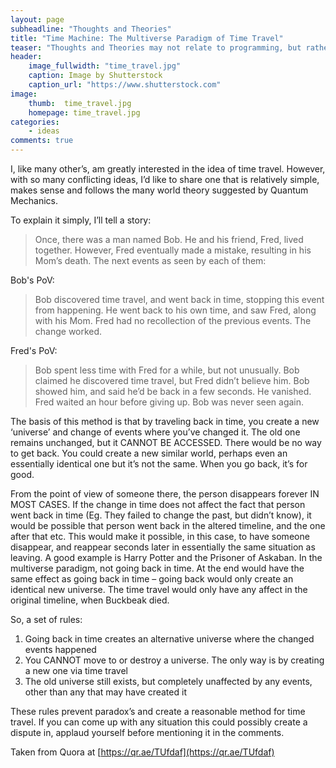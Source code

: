 ```yaml
---
layout: page
subheadline: "Thoughts and Theories"
title: "Time Machine: The Multiverse Paradigm of Time Travel"
teaser: "Thoughts and Theories may not relate to programming, but rather a process of considering an idea. This could be anything - for this one, a structured idea of how time travel can work with paradoxes"
header:
    image_fullwidth: "time_travel.jpg"
    caption: Image by Shutterstock
    caption_url: "https://www.shutterstock.com"
image:
    thumb:  time_travel.jpg
    homepage: time_travel.jpg
categories:
    - ideas
comments: true
---
```

I, like many other’s, am greatly interested in the idea of time travel. However, with so many conflicting ideas, I’d like to share one that is relatively simple, makes sense and follows the many world theory suggested by Quantum Mechanics.
<!--more-->

To explain it simply, I’ll tell a story:

> Once, there was a man named Bob. He and his friend, Fred, lived together. However, Fred eventually made a mistake, resulting in his Mom’s death.
> The next events as seen by each of them:

Bob's PoV:
> Bob discovered time travel, and went back in time, stopping this event from happening. He went back to his own time, and saw Fred, along with his Mom. Fred had no recollection of the previous events. The change worked.

Fred's PoV:
> Bob spent less time with Fred for a while, but not unusually. Bob claimed he discovered time travel, but Fred didn’t believe him. Bob showed him, and said he’d be back in a few seconds. He vanished. Fred waited an hour before giving up. Bob was never seen again.

The basis of this method is that by traveling back in time, you create a new ‘universe’ and change of events where you’ve changed it. The old one remains unchanged, but it CANNOT BE ACCESSED. There would be no way to get back. You could create a new similar world, perhaps even an essentially identical one but it’s not the same. When you go back, it’s for good.

From the point of view of someone there, the person disappears forever IN MOST CASES. If the change in time does not affect the fact that person went back in time (Eg. They failed to change the past, but didn’t know), it would be possible that person went back in the altered timeline, and the one after that etc. This would make it possible, in this case, to have someone disappear, and reappear seconds later in essentially the same situation as leaving. A good example is Harry Potter and the Prisoner of Askaban. In the multiverse paradigm, not going back in time. At the end would have the same effect as going back in time – going back would only create an identical new universe. The time travel would only have any affect in the original timeline, when Buckbeak died.

So, a set of rules:
1. Going back in time creates an alternative universe where the changed events happened
2. You CANNOT move to or destroy a universe. The only way is by creating a new one via time travel
3. The old universe still exists, but completely unaffected by any events, other than any that may have created it

These rules prevent paradox’s and create a reasonable method for time travel. If you can come up with any situation this could possibly create a dispute in, applaud yourself before mentioning it in the comments.

Taken from Quora at [https://qr.ae/TUfdaf](https://qr.ae/TUfdaf)